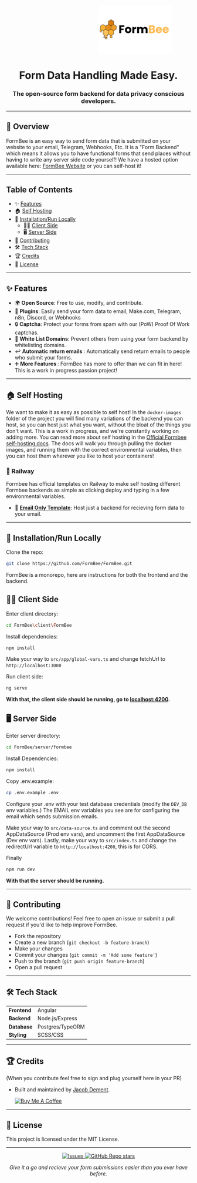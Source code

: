 


<div align="center">
  <img src="https://github.com/FormBee/FormBee/blob/main/client/FormBee/src/assets/FormBee%20(1).png" alt="FormBee" width="200" style="margin-left:200px;"/>
<h1>Form Data Handling Made Easy.</h1>
<h3>The open-source form backend for data privacy conscious developers.</h3>
</div>

---

<h2>🐝 Overview</h2>

<p>FormBee is an easy way to send form data that is submitted on your website to your email, Telegram, Webhooks, Etc. It is a "Form Backend" which means it allows you to have functional forms that send places without having to write any server side code yourself! We have a hosted option available here: <a href="https://formbee.dev">FormBee Website</a> or you can self-host it!</p>

---

## Table of Contents
- ✨ [Features](#-features)
- 🏠 [Self Hosting](#-self-hosting)
- 🔧 [Installation/Run Locally](#-installationrun-locally)
   - 👨‍💻 [Client Side](#-client-side)
   - 🖥 [Server Side](#-server-side)
- 🌱 [Contributing](#-contributing)
- 🛠 [Tech Stack](#-tech-stack)
- 🏆 [Credits](#-credits)
- 📜 [License](#-license)

---

<h2>✨ Features</h2>

<ul>
  <li>🌍 <b>Open Source</b>: Free to use, modify, and contribute.</li>
  <li>🔌 <b>Plugins</b>: Easily send your form data to email, <a>Make.com</a>, <a>Telegram</a>, <a>n8n</a>, <a>Discord</a>, or <a>Webhooks</a></li>
  <li>🔒 <b>Captcha</b>: Protect your forms from spam with our (PoW) Proof Of Work captchas.</li>
  <li>🔑 <b>White List Domains</b>: Prevent others from using your form backend by whitelisting domains.</li>
  <li>↩️ <b>Automatic return emails </b>: Automatically send return emails to people who submit your forms.</li>
  <li>➕ <b>More Features </b>: FormBee has more to offer than we can fit in here! This is a work in progress passion project!</li>
</ul>

---

<h2>🏠 Self Hosting</h2>
<p>We want to make it as easy as possible to self host! In the <code>docker-images</code> folder of the project you will find many variations of the backend you can host, so you can host just what you want, without the bloat of the things you don't want. This is a work in progress, and we're constantly working on adding more. You can read more about self hosting in the <a href="https://docs.formbee.dev/docs/category/self-hosting">Official Formbee self-hosting docs</a>. The docs will walk you through pulling the docker images, and running them with the correct environmental variables, then you can host them wherever you like to host your containers!</p>

<h3>🚆 Railway</h3>
<p>Formbee has official templates on Railway to make self hosting different Formbee backends as simple as clicking deploy and typing in a few environmental variables.</p>
<ul>
  <li>📧 <b><a href="https://railway.app/template/NR9kSH">Email Only Template</a></b>: Host just a backend for recieving form data to your email.</li>
</ul>

---

<h2>🔧 Installation/Run Locally</h2>

Clone the repo: 
```bash
git clone https://github.com/FormBee/FormBee.git
```

FormBee is a monorepo, here are instructions for both the frontend and the backend.

## 👨‍💻 Client Side

Enter client directory: 
```bash
cd FormBee\client\FormBee
```

Install dependencies: 
```bash
npm install
```

Make your way to ```src/app/global-vars.ts``` and change fetchUrl to ```http://localhost:3000```

Run client side: 
``` bash
ng serve
```

**With that, the client side should be running, go to [localhost:4200](http://localhost:4200).**
## 🖥 Server Side

Enter server directory: 
```bash
cd FormBee/server/formbee
```

Install Dependencies: 
```bash
npm install
```

Copy .env.example: 
```bash
cp .env.example .env
```

Configure your .env with your test database credentials (modify the ```DEV_DB``` env variables.)
The EMAIL env variables you see are for configuring the email which sends submission emails.

Make your way to ```src/data-source.ts``` and comment out the second AppDataSource (Prod env vars), and uncomment the first AppDataSource (Dev env vars).
Lastly, make your way to ```src/index.ts``` and change the redirectUrl variable to ```http://localhost:4200```, this is for CORS.

Finally 
```bash
npm run dev
```

**With that the server should be running.**

---



<h2>🌱 Contributing</h2> <p>We welcome contributions! Feel free to open an issue or submit a pull request if you'd like to help improve FormBee.</p> <ul> <li>Fork the repository</li> <li>Create a new branch (<code>git checkout -b feature-branch</code>)</li> <li>Make your changes</li> <li>Commit your changes (<code>git commit -m 'Add some feature'</code>)</li> <li>Push to the branch (<code>git push origin feature-branch</code>)</li> <li>Open a pull request</li> </ul>

---

<h2>🛠 Tech Stack</h2>
<table> 
  <tr> 
    <td>
      <b>Frontend</b>
    </td> 
    <td>Angular</td> 
  </tr> <tr> <td><b>Backend</b></td> 
    <td>Node.js/Express</td> </tr> <tr> 
      <td><b>Database</b></td> 
      <td>Postgres/TypeORM</td> </tr> <tr> 
        <td><b>Styling</b></td> 
        <td>SCSS/CSS</td> </tr> 
</table>

---

<h2>🏆 Credits</h2> 
(When you contribute feel free to sign and plug yourself here in your PR)

- <p>Built and maintained by <a href="https://github.com/Oia20">Jacob Dement</a>.</p> <a href="https://buymeacoffee.com/jacobdemenl" target="_blank"><img src="https://cdn.buymeacoffee.com/buttons/default-orange.png" alt="Buy Me A Coffee" height="41" width="174"></a>

---

<h2>📜 License</h2> <p>This project is licensed under the MIT License.</p>

---

<div align="center"> <a href="https://github.com/Formbee/Formbee/issues"> <img alt="Issues" src="https://img.shields.io/github/issues/Formbee/Formbee?color=brightgreen"/> </a> <a href="https://github.com/Formbee/Formbee"> <img alt="GitHub Repo stars" src="https://img.shields.io/github/stars/Formbee/Formbee?style=social"/> </a> </div>
<p align="center"><i>Give it a go and recieve your form submissions easier than you ever have before.</i></p>
